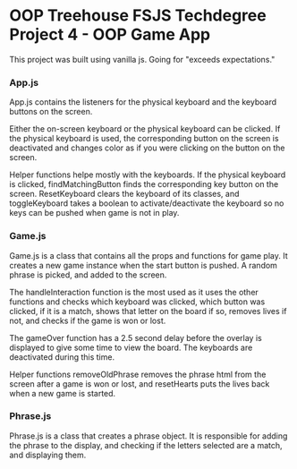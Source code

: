 # OOP Treehouse FSJS Techdegree Project 4 - OOP Game App
This project was built using vanilla js. Going for "exceeds expectations."

### App.js
App.js contains the listeners for the physical keyboard and the keyboard buttons on the screen.

Either the on-screen keyboard or the physical keyboard can be clicked. If the physical keyboard is used, the corresponding button on the screen is deactivated and changes color as if you were clicking on the button on the screen.

Helper functions helpe mostly with the keyboards. If the physical keyboard is clicked, findMatchingButton finds the corresponding key button on the screen. ResetKeyboard clears the keyboard of its classes, and toggleKeyboard takes a boolean to activate/deactivate the keyboard so no keys can be pushed when game is not in play.

### Game.js
Game.js is a class that contains all the props and functions for game play. It creates a new game instance when the start button is pushed. A random phrase is picked, and added to the screen.

The handleInteraction function is the most used as it uses the other functions and checks which keyboard was clicked, which button was clicked, if it is a match, shows that letter on the board if so, removes lives if not, and checks if the game is won or lost.

The gameOver function has a 2.5 second delay before the overlay is displayed to give some time to view the board. The keyboards are deactivated during this time.

Helper functions removeOldPhrase removes the phrase html from the screen after a game is won or lost, and resetHearts puts the lives back when a new game is started.

### Phrase.js
Phrase.js is a class that creates a phrase object. It is responsible for adding the phrase to the display, and checking if the letters selected are a match, and displaying them.


